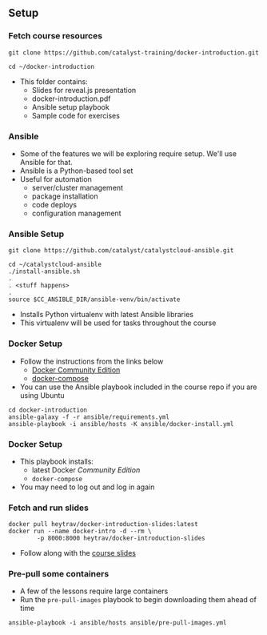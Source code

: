 ## Setup


### Fetch course resources

```
git clone https://github.com/catalyst-training/docker-introduction.git
```
<!-- .element: style="width:100%;" class="fragment" data-fragment-index="0" -->

```
cd ~/docker-introduction
```
<!-- .element: style="width:100%;" class="fragment" data-fragment-index="1" -->

* This folder contains: <!-- .element: class="fragment" data-fragment-index="2" -->
   * Slides for reveal.js presentation
   * docker-introduction.pdf
   * Ansible setup playbook
   * Sample code for exercises

<!-- .element: class="stretch"  -->



### Ansible

* Some of the features we will be exploring require setup. We'll use Ansible for that.
* Ansible is a Python-based tool set
* Useful for automation
   * server/cluster management 
   * package installation
   * code deploys
   * configuration management


### Ansible Setup
```
git clone https://github.com/catalyst/catalystcloud-ansible.git
```

<!-- .element: style="width:100%;" class="fragment" data-fragment-index="0" -->

```
cd ~/catalystcloud-ansible
./install-ansible.sh
. 
. <stuff happens>
.
source $CC_ANSIBLE_DIR/ansible-venv/bin/activate
```
<!-- .element: style="width:100%;" class="fragment" data-fragment-index="1" -->

* Installs Python virtualenv with latest Ansible libraries <!-- .element: class="fragment" data-fragment-index="2" -->
* This virtualenv will be used for tasks throughout the course <!-- .element: class="fragment" data-fragment-index="3" -->

<!-- .element: class="stretch"  -->


### Docker Setup

* Follow the instructions from the links below <!-- .element: class="fragment" data-fragment-index="0" -->
   * [Docker Community Edition](https://store.docker.com/search?offering=community&type=edition)
   * [docker-compose](https://docs.docker.com/compose/install/)
* You can use the Ansible playbook included in the course repo if you are using Ubuntu <!-- .element: class="fragment" data-fragment-index="1" -->

```
cd docker-introduction
ansible-galaxy -f -r ansible/requirements.yml
ansible-playbook -i ansible/hosts -K ansible/docker-install.yml 
```
<!-- .element: class="fragment" data-fragment-index="1"  -->



### Docker Setup
* This playbook installs:
   * latest Docker _Community Edition_
   * `docker-compose`
* You may need to log out and log in again


### Fetch and run slides
```
docker pull heytrav/docker-introduction-slides:latest
docker run --name docker-intro -d --rm \
        -p 8000:8000 heytrav/docker-introduction-slides
```
<asciinema-player autoplay="1" loop="loop"  font-size="medium" speed="1" theme="solarized-light" src="asciinema/asciicast-119477.json" cols="150" rows="15"></asciinema-player>
* Follow along with the <!-- .element: class="fragment" data-fragment-index="0" -->[course slides](http://localhost:8000)


### Pre-pull some containers
* A few of the lessons require large containers
* Run the `pre-pull-images` playbook to begin downloading them ahead of time
```
ansible-playbook -i ansible/hosts ansible/pre-pull-images.yml
```
